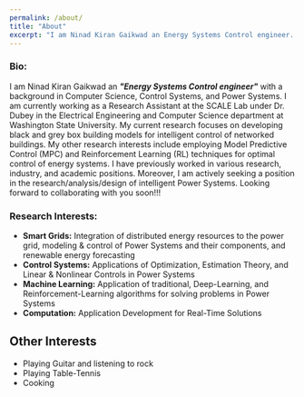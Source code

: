 ```yaml
---
permalink: /about/
title: "About"
excerpt: "I am Ninad Kiran Gaikwad an Energy Systems Control engineer..."
---
```

### Bio:

I am Ninad Kiran Gaikwad an ***"Energy Systems Control engineer"*** with a background in Computer Science, Control Systems, and Power Systems.  I am currently working as a Research Assistant at the SCALE Lab under Dr. Dubey in the Electrical Engineering and Computer Science department at Washington State University. My current research focuses on developing black and grey box building models for intelligent control of networked buildings. My other research interests include employing Model Predictive Control (MPC) and Reinforcement Learning (RL) techniques for optimal control of energy systems. I have previously worked in various research, industry, and academic positions. Moreover, I am actively seeking a position in the research/analysis/design of intelligent Power Systems. Looking forward to collaborating with you soon!!!

### Research Interests:

- **Smart Grids:** Integration of distributed energy resources to the power grid, modeling & control of Power Systems and their components, and renewable energy forecasting
- **Control Systems:** Applications of Optimization, Estimation Theory, and Linear & Nonlinear Controls in Power Systems
- **Machine Learning:** Application of traditional, Deep-Learning, and Reinforcement-Learning algorithms for solving problems in Power Systems 
- **Computation:** Application Development for Real-Time Solutions

## Other Interests

- Playing Guitar and listening to rock
- Playing Table-Tennis
- Cooking

